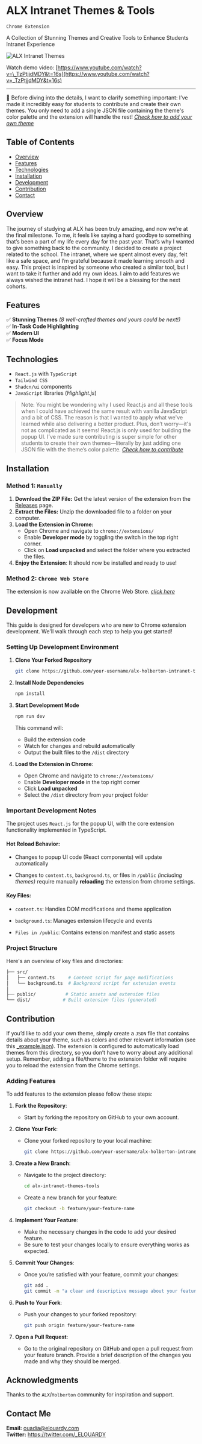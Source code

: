 # ALX Intranet Themes & Tools

`Chrome Extension`

A Collection of Stunning Themes and Creative Tools
to Enhance Students Intranet Experience

![ALX Intranet Themes](./public/screenshots/vs-dark.png)

Watch demo video: [https://www.youtube.com/watch?v=\_TzPtjjdMDY&t=16s](https://www.youtube.com/watch?v=_TzPtjjdMDY&t=16s)

<hr />

📢 Before diving into the details, I want to clarify something important: I’ve made it incredibly easy for students to contribute and create their own themes. You only need to add a single JSON file containing the theme's color palette and the extension will handle the rest! [_Check how to add your own theme_](#contribution)

## Table of Contents

- [Overview](#overview)
- [Features](#features)
- [Technologies](#technologies)
- [Installation](#installation)
- [Development](#development)
- [Contribution](#contribution)
- [Contact](#contact-me)

## Overview

The journey of studying at ALX has been truly amazing, and now we’re at the final milestone. To me, it feels like saying a hard goodbye to something that’s been a part of my life every day for the past year. That’s why I wanted to give something back to the community. I decided to create a project related to the school. The intranet, where we spent almost every day, felt like a safe space, and I’m grateful because it made learning smooth and easy. This project is inspired by someone who created a similar tool, but I want to take it further and add my own ideas. I aim to add features we always wished the intranet had. I hope it will be a blessing for the next cohorts.

## Features

✅ **Stunning Themes** _(8 well-crafted themes and yours could be next!)_ \
✅ **In-Task Code Highlighting**\
✅ **Modern UI**\
✅ **Focus Mode**

## Technologies

- `React.js` with `TypeScript`
- `Tailwind CSS`
- `Shadcn/ui` components
- `JavaScript` libraries (_Highlight.js_)

> Note: You might be wondering why I used React.js and all these tools when I could have achieved the same result with vanilla JavaScript and a bit of CSS. The reason is that I wanted to apply what we've learned while also delivering a better product. Plus, don’t worry—it's not as complicated as it seems! React.js is only used for building the popup UI. I’ve made sure contributing is super simple for other students to create their own themes—literally by just adding one JSON file with the theme’s color palette. [_Check how to contribute_](#contribution)

## Installation

### Method 1: `Manually`

1. **Download the ZIP File:** Get the latest version of the extension from the [Releases](https://github.com/EL-OUARDY/alx-holberton-intranet-themes/releases) page.
2. **Extract the Files:** Unzip the downloaded file to a folder on your computer.
3. **Load the Extension in Chrome:**
   - Open Chrome and navigate to `chrome://extensions/`
   - Enable **Developer mode** by toggling the switch in the top right corner.
   - Click on **Load unpacked** and select the folder where you extracted the files.
4. **Enjoy the Extension**: It should now be installed and ready to use!

### Method 2: `Chrome Web Store`

The extension is now available on the Chrome Web Store. [_click here_](https://chromewebstore.google.com/detail/alx-holberton-themes-code/emoclfafkepielodpfejpicjoamogjha)

## Development

This guide is designed for developers who are new to Chrome extension development. We'll walk through each step to help you get started!

### Setting Up Development Environment

1. **Clone Your Forked Repository**

   ```bash
   git clone https://github.com/your-username/alx-holberton-intranet-themes
   ```

2. **Install Node Dependencies**
   ```bash
   npm install
   ```
3. **Start Development Mode**

   ```bash
   npm run dev
   ```

   This command will:

   - Build the extension code
   - Watch for changes and rebuild automatically
   - Output the built files to the `/dist` directory

4. **Load the Extension in Chrome**:
   - Open Chrome and navigate to `chrome://extensions/`
   - Enable **Developer mode** in the top right corner
   - Click **Load unpacked**
   - Select the `/dist` directory from your project folder

### Important Development Notes

The project uses `React.js` for the popup UI, with the core extension functionality implemented in TypeScript.

#### Hot Reload Behavior:

- Changes to popup UI code (React components) will update automatically

- Changes to `content.ts`, `background.ts`, or files in `/public` _(including themes)_ require manually **reloading** the extension from chrome settings.

#### Key Files:

- `content.ts`: Handles DOM modifications and theme application

- `background.ts`: Manages extension lifecycle and events

- `Files in /public`: Contains extension manifest and static assets

### Project Structure

Here's an overview of key files and directories:

```bash
├── src/
│   ├── content.ts     # Content script for page modifications
│   └── background.ts  # Background script for extension events
│
├── public/           # Static assets and extension files
└── dist/            # Built extension files (generated)
```

## Contribution

If you’d like to add your own theme, simply create a `JSON` file that contains details about your theme, such as colors and other relevant information (see this [\_example.json](./public/themes/_example.json)). The extension is configured to automatically load themes from this directory, so you don’t have to worry about any additional setup.
Remember, adding a file/theme to the extension folder will require you to reload the extension from the Chrome settings.

### Adding Features

To add features to the extension please follow these steps:

1. **Fork the Repository**:

   - Start by forking the repository on GitHub to your own account.

2. **Clone Your Fork**:

   - Clone your forked repository to your local machine:
     ```bash
     git clone https://github.com/your-username/alx-holberton-intranet-themes
     ```

3. **Create a New Branch**:

   - Navigate to the project directory:
     ```bash
     cd alx-intranet-themes-tools
     ```
   - Create a new branch for your feature:
     ```bash
     git checkout -b feature/your-feature-name
     ```

4. **Implement Your Feature**:

   - Make the necessary changes in the code to add your desired feature.
   - Be sure to test your changes locally to ensure everything works as expected.

5. **Commit Your Changes**:

   - Once you’re satisfied with your feature, commit your changes:
     ```bash
     git add .
     git commit -m "a clear and descriptive message about your feature or changes"
     ```

6. **Push to Your Fork**:

   - Push your changes to your forked repository:
     ```bash
     git push origin feature/your-feature-name
     ```

7. **Open a Pull Request**:
   - Go to the original repository on GitHub and open a pull request from your feature branch. Provide a brief description of the changes you made and why they should be merged.

## Acknowledgments

Thanks to the `ALX`/`Holberton` community for inspiration and support.

## Contact Me

**Email:** ouadia@elouardy.com \
**Twitter:** https://twitter.com/_ELOUARDY
